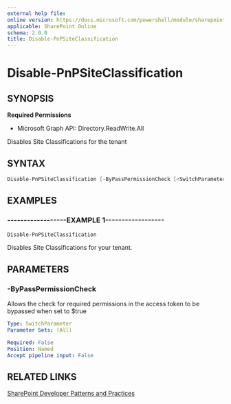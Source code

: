 ```yaml
---
external help file:
online version: https://docs.microsoft.com/powershell/module/sharepoint-pnp/disable-pnpsiteclassification
applicable: SharePoint Online
schema: 2.0.0
title: Disable-PnPSiteClassification
---
```


# Disable-PnPSiteClassification

## SYNOPSIS

**Required Permissions**

  * Microsoft Graph API: Directory.ReadWrite.All

Disables Site Classifications for the tenant

## SYNTAX 

```powershell
Disable-PnPSiteClassification [-ByPassPermissionCheck [<SwitchParameter>]]
```

## EXAMPLES

### ------------------EXAMPLE 1------------------
```powershell
Disable-PnPSiteClassification
```

Disables Site Classifications for your tenant.

## PARAMETERS

### -ByPassPermissionCheck
Allows the check for required permissions in the access token to be bypassed when set to $true

```yaml
Type: SwitchParameter
Parameter Sets: (All)

Required: False
Position: Named
Accept pipeline input: False
```

## RELATED LINKS

[SharePoint Developer Patterns and Practices](https://aka.ms/sppnp)